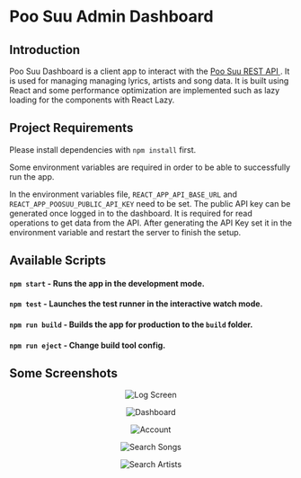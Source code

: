 # Poo Suu Admin Dashboard

## Introduction

Poo Suu Dashboard is a client app to interact with the [Poo Suu REST API ](https://github.com/zer0eXploit/poosuu-api). It is used for managing managing lyrics, artists and song data. It is built using React and some performance optimization are implemented such as lazy loading for the components with React Lazy.

## Project Requirements

Please install dependencies with `npm install` first.

Some environment variables are required in order to be able to successfully run the app.

In the environment variables file, `REACT_APP_API_BASE_URL` and `REACT_APP_POOSUU_PUBLIC_API_KEY` need to be set. The public API key can be generated once logged in to the dashboard. It is required for read operations to get data from the API. After generating the API Key set it in the environment variable and restart the server to finish the setup.

## Available Scripts

#### `npm start` - Runs the app in the development mode.

#### `npm test` - Launches the test runner in the interactive watch mode.

#### `npm run build` - Builds the app for production to the `build` folder.

#### `npm run eject` - Change build tool config.

## Some Screenshots

<p align="center">
   <img src="https://i.ibb.co/9tw8bhs/1.png" alt="Log Screen"/>
</p>
<p align="center">
   <img src="https://i.ibb.co/5jDJdDp/2.png" alt="Dashboard"/>
</p>
<p align="center">
   <img src="https://i.ibb.co/VNB7pK4/3.png" alt="Account"/>
</p>
<p align="center">
   <img src="https://i.ibb.co/dQnZzL7/4.png" alt="Search Songs"/>
</p>
<p align="center">
   <img src="https://i.ibb.co/8Pc8mwH/5.png" alt="Search Artists"/>
</p>
